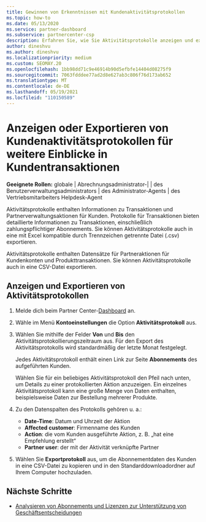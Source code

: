```yaml
---
title: Gewinnen von Erkenntnissen mit Kundenaktivitätsprotokollen
ms.topic: how-to
ms.date: 05/13/2020
ms.service: partner-dashboard
ms.subservice: partnercenter-csp
description: Erfahren Sie, wie Sie Aktivitätsprotokolle anzeigen und exportieren, um Einblicke in Kundenkontotransaktionen und andere kundenbezogene Partnerverwaltungsaktivitäten zu erhalten.
author: dineshvu
ms.author: dineshvu
ms.localizationpriority: medium
ms.custom: SEOMAY.20
ms.openlocfilehash: 1bb98dd71c9e46914b90d5efbfe14404d08275f9
ms.sourcegitcommit: 7063fdddee77ad2d8e627ab3c806f76d173ab652
ms.translationtype: MT
ms.contentlocale: de-DE
ms.lasthandoff: 05/19/2021
ms.locfileid: "110150589"
---
```

# <a name="view-or-export-customer-activity-logs-for-more-insight-into-customer-transactions"></a>Anzeigen oder Exportieren von Kundenaktivitätsprotokollen für weitere Einblicke in Kundentransaktionen

**Geeignete Rollen:** globale | Abrechnungsadministrator-| | des Benutzerverwaltungsadministrators | des Administrator-Agents | des Vertriebsmitarbeiters Helpdesk-Agent

Aktivitätsprotokolle enthalten Informationen zu Transaktionen und Partnerverwaltungsaktionen für Kunden. Protokolle für Transaktionen bieten detaillierte Informationen zu Transaktionen, einschließlich zahlungspflichtiger Abonnements. Sie können Aktivitätsprotokolle auch in eine mit Excel kompatible durch Trennzeichen getrennte Datei (.csv) exportieren.

Aktivitätsprotokolle enthalten Datensätze für Partneraktionen für Kundenkonten und Produkttransaktionen. Sie können Aktivitätsprotokolle auch in eine CSV-Datei exportieren.

## <a name="view-and-export-activity-logs"></a>Anzeigen und Exportieren von Aktivitätsprotokollen

1. Melde dich beim Partner Center-[Dashboard](https://partner.microsoft.com/dashboard) an.

2. Wähle im Menü **Kontoeinstellungen** die Option **Aktivitätsprotokoll** aus.

3. Wählen Sie mithilfe der Felder **Von** und **Bis** den Aktivitätsprotokollierungszeitraum aus. Für den Export des Aktivitätsprotokolls wird standardmäßig der letzte Monat festgelegt.

   Jedes Aktivitätsprotokoll enthält einen Link zur Seite **Abonnements** des aufgeführten Kunden.

   Wählen Sie für ein beliebiges Aktivitätsprotokoll den Pfeil nach unten, um Details zu einer protokollierten Aktion anzuzeigen. Ein einzelnes Aktivitätsprotokoll kann eine große Menge von Daten enthalten, beispielsweise Daten zur Bestellung mehrerer Produkte.

4. Zu den Datenspalten des Protokolls gehören u. a.:
   - **Date-Time**: Datum und Uhrzeit der Aktion
   - **Affected customer**: Firmenname des Kunden
   - **Action**: die vom Kunden ausgeführte Aktion, z. B. „hat eine Empfehlung erstellt“
   - **Partner user**: der mit der Aktivität verknüpfte Partner

5. Wählen Sie **Exportprotokoll** aus, um die Abonnementdaten des Kunden in eine CSV-Datei zu kopieren und in den Standarddownloadordner auf Ihrem Computer hochzuladen.

## <a name="next-steps"></a>Nächste Schritte

- [Analysieren von Abonnements und Lizenzen zur Unterstützung von Geschäftsentscheidungen](analyze-subscriptions-licenses.md)
